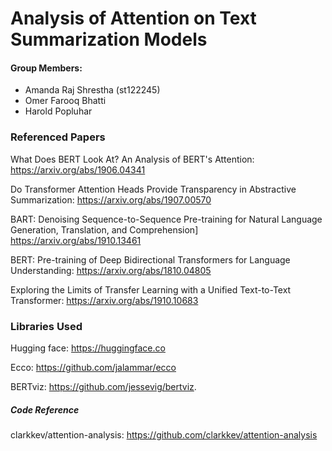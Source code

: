 # Analysis of Attention on Text Summarization Models

#### Group Members:
- Amanda Raj Shrestha (st122245)
- Omer Farooq Bhatti
- Harold Popluhar

### Referenced Papers
What Does BERT Look At? An Analysis of BERT's Attention: 
https://arxiv.org/abs/1906.04341

Do Transformer Attention Heads Provide Transparency in Abstractive Summarization: 
https://arxiv.org/abs/1907.00570

BART: Denoising Sequence-to-Sequence Pre-training for Natural Language Generation, Translation, and Comprehension] 
https://arxiv.org/abs/1910.13461

BERT: Pre-training of Deep Bidirectional Transformers for Language Understanding: 
https://arxiv.org/abs/1810.04805

Exploring the Limits of Transfer Learning with a Unified Text-to-Text Transformer: 
https://arxiv.org/abs/1910.10683

 

### Libraries Used

Hugging face: 
https://huggingface.co

Ecco: 
https://github.com/jalammar/ecco

BERTviz: 
https://github.com/jessevig/bertviz.

##### Code Reference
clarkkev/attention-analysis: 
https://github.com/clarkkev/attention-analysis

